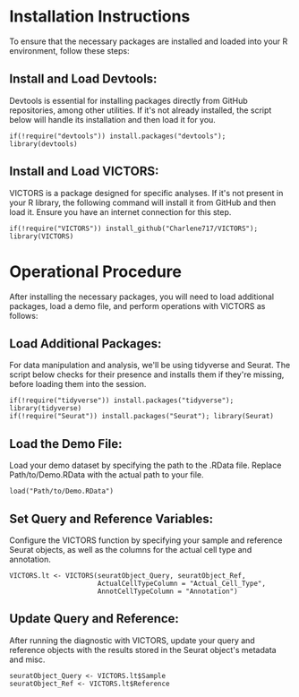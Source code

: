 # Installation Instructions
To ensure that the necessary packages are installed and loaded into your R environment, follow these steps:

## Install and Load Devtools: 
Devtools is essential for installing packages directly from GitHub repositories, among other utilities. If it's not already installed, the script below will handle its installation and then load it for you.

```{r, eval = FALSE}
if(!require("devtools")) install.packages("devtools"); library(devtools)
```
## Install and Load VICTORS: 
VICTORS is a package designed for specific analyses. If it's not present in your R library, the following command will install it from GitHub and then load it. Ensure you have an internet connection for this step.
```{r, eval = FALSE}
if(!require("VICTORS")) install_github("Charlene717/VICTORS"); library(VICTORS)
```

# Operational Procedure
After installing the necessary packages, you will need to load additional packages, load a demo file, and perform operations with VICTORS as follows:

## Load Additional Packages:
For data manipulation and analysis, we'll be using tidyverse and Seurat. The script below checks for their presence and installs them if they're missing, before loading them into the session.

```{r, eval = FALSE}
if(!require("tidyverse")) install.packages("tidyverse"); library(tidyverse)
if(!require("Seurat")) install.packages("Seurat"); library(Seurat)
```

## Load the Demo File:
Load your demo dataset by specifying the path to the .RData file. Replace Path/to/Demo.RData with the actual path to your file.
```{r, eval = FALSE}
load("Path/to/Demo.RData")
```

## Set Query and Reference Variables:
Configure the VICTORS function by specifying your sample and reference Seurat objects, as well as the columns for the actual cell type and annotation.

```{r, eval = FALSE}
VICTORS.lt <- VICTORS(seuratObject_Query, seuratObject_Ref,
                      ActualCellTypeColumn = "Actual_Cell_Type",
                      AnnotCellTypeColumn = "Annotation")

```

## Update Query and Reference:
After running the diagnostic with VICTORS, update your query and reference objects with the results stored in the Seurat object's metadata and misc. 

```{r, eval = FALSE}
seuratObject_Query <- VICTORS.lt$Sample
seuratObject_Ref <- VICTORS.lt$Reference
```


